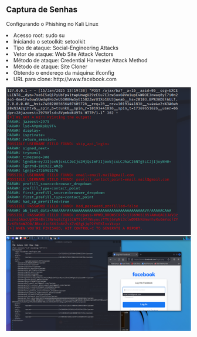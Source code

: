 <h2>Captura de Senhas</h2>
<p>Configurando o Phishing no Kali Linux
<li>Acesso root: sudo su</li>
<li>Iniciando o setoolkit: setoolkit</li>
<li>Tipo de ataque: Social-Engineering Attacks</li>
<li>Vetor de ataque: Web Site Attack Vectors</li>
<li>Método de ataque: Credential Harvester Attack Method</li> 
<li>Método de ataque: Site Cloner</li>
<li>Obtendo o endereço da máquina: ifconfig</li>
<li>URL para clone: http://www.facebook.com</li></p>

![Alt text](./result.png "Optional title")
![Alt text](./resultreport.png "Optional title")
